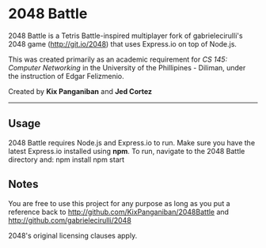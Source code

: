 # 2048 Battle
2048 Battle is a Tetris Battle-inspired multiplayer fork of gabrielecirulli's 2048 game (http://git.io/2048) that uses Express.io on top of Node.js.

This was created primarily as an academic requirement for *CS 145: Computer Networking* in the University of the Phillipines - Diliman, under the instruction of Edgar Felizmenio.

Created by **Kix Panganiban** and **Jed Cortez**

---

## Usage
2048 Battle requires Node.js and Express.io to run. Make sure you have the latest Express.io installed using **npm**. To run, navigate to the 2048 Battle directory and:
    npm install
    npm start

## Notes
You are free to use this project for any purpose as long as you put a reference back to http://github.com/KixPanganiban/2048Battle and http://github.com/gabrielecirulli/2048

2048's original licensing clauses apply.